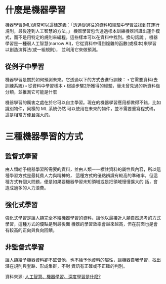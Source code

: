 # 什麼是機器學習

機器學習(ML)通常可以這樣定義：「透過從過往的資料和經驗中學習並找到其運行規則，最後達到人工智慧的方法。」
機器學習包含透過樣本訓練機器辨識出運作模式，而不是用特定的規則來編程。這些樣本可以在資料中找到。換句話說
，機器學習是一種弱人工智慧(narrow AI)，它從資料中得到複雜的函數(或樣本)來學習以創造演算法(或一組規則)，
並利用它來做預測。

## 從例子中學習

機器學習是關於如何預測未來。它透過以下的方式去進行訓練：
⬩ 它需要資料(去訓練系統)
⬩ 從資料中學習樣本
⬩ 根據步驟2所獲得的經驗，替未曾見過的新資料做分類，並推測它可能是什麼

機器學習的厲害之處在於它可以自主學習。現在的機器學習應用都做得不錯，比如識別物件，同樣的 ML 系統仍然
可以使用在未來的物件，並不需要重寫程式碼，這是相當方便且強大的。

# 三種機器學習的方式

## 監督式學習

由人類給予機器學習所需要的資料，並由人類一一標註資料的屬性與內容，所以這種學習方式是最耗費人力與精神的，
這種方式的優點辨識有較高的準確率，但這種方式有個大問題，便是如果要機器學習未知領域或是把領域慢慢擴大的
話，會造成過多的人力浪費。

## 強化式學習

強化式學習是讓人類完全不給機器學習的資料，讓他以最接近人類自然思考的方式學習，這種方式的優點是到最後面
機器的學習效率會越來越高，但在前面也是會有較高的正向與負向回饋。

## 非監督式學習

讓人類給予機器資料卻不監督他，也不給予他資料的屬性，讓機器自我學習，找出潛在規則與套路、形成集群，不對
資訊有正確或不正確的判別。

資料來源:
[人工智慧、機器學習、深度學習是什麼?](https://blog.gcp.expert/ml-1-ai-ml-deep-learning-intro/)
